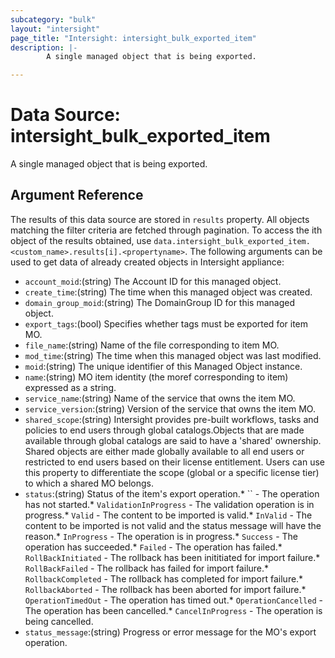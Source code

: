 ```yaml
---
subcategory: "bulk"
layout: "intersight"
page_title: "Intersight: intersight_bulk_exported_item"
description: |-
        A single managed object that is being exported.

---
```


# Data Source: intersight_bulk_exported_item
A single managed object that is being exported.
## Argument Reference
The results of this data source are stored in `results` property.
All objects matching the filter criteria are fetched through pagination.
To access the ith object of the results obtained, use `data.intersight_bulk_exported_item.<custom_name>.results[i].<propertyname>`.
The following arguments can be used to get data of already created objects in Intersight appliance:
* `account_moid`:(string) The Account ID for this managed object. 
* `create_time`:(string) The time when this managed object was created. 
* `domain_group_moid`:(string) The DomainGroup ID for this managed object. 
* `export_tags`:(bool) Specifies whether tags must be exported for item MO. 
* `file_name`:(string) Name of the file corresponding to item MO. 
* `mod_time`:(string) The time when this managed object was last modified. 
* `moid`:(string) The unique identifier of this Managed Object instance. 
* `name`:(string) MO item identity (the moref corresponding to item) expressed as a string. 
* `service_name`:(string) Name of the service that owns the item MO. 
* `service_version`:(string) Version of the service that owns the item MO. 
* `shared_scope`:(string) Intersight provides pre-built workflows, tasks and policies to end users through global catalogs.Objects that are made available through global catalogs are said to have a 'shared' ownership. Shared objects are either made globally available to all end users or restricted to end users based on their license entitlement. Users can use this property to differentiate the scope (global or a specific license tier) to which a shared MO belongs. 
* `status`:(string) Status of the item's export operation.* `` - The operation has not started.* `ValidationInProgress` - The validation operation is in progress.* `Valid` - The content to be imported is valid.* `InValid` - The content to be imported is not valid and the status message will have the reason.* `InProgress` - The operation is in progress.* `Success` - The operation has succeeded.* `Failed` - The operation has failed.* `RollBackInitiated` - The rollback has been inititiated for import failure.* `RollBackFailed` - The rollback has failed for import failure.* `RollbackCompleted` - The rollback has completed for import failure.* `RollbackAborted` - The rollback has been aborted for import failure.* `OperationTimedOut` - The operation has timed out.* `OperationCancelled` - The operation has been cancelled.* `CancelInProgress` - The operation is being cancelled. 
* `status_message`:(string) Progress or error message for the MO's export operation. 
 
